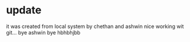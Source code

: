 # update
it was created from local system by chethan and ashwin
nice working wit git...
bye ashwin
bye
hbhbhjbb